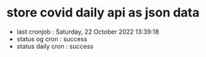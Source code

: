 # store covid daily api as json data

- last cronjob : Saturday, 22 October 2022 13:39:18
- status og cron : success
- status daily cron : success
      
      